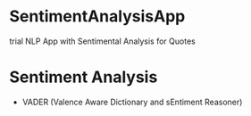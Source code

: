 # SentimentAnalysisApp
trial NLP App with Sentimental Analysis for Quotes

# Sentiment Analysis
- VADER (Valence Aware Dictionary and sEntiment Reasoner)
